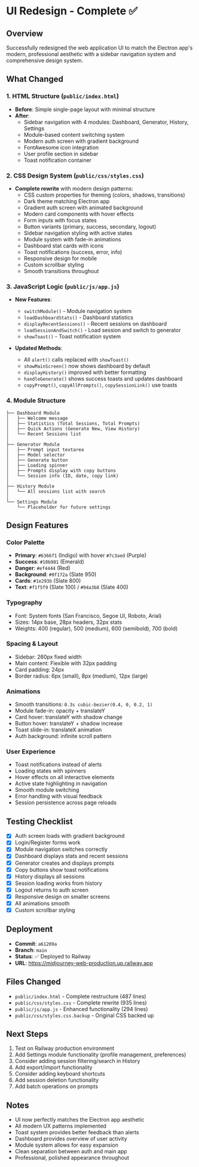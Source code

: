# UI Redesign - Complete ✅

## Overview
Successfully redesigned the web application UI to match the Electron app's modern, professional aesthetic with a sidebar navigation system and comprehensive design system.

## What Changed

### 1. HTML Structure (`public/index.html`)
- **Before**: Simple single-page layout with minimal structure
- **After**: 
  - Sidebar navigation with 4 modules: Dashboard, Generator, History, Settings
  - Module-based content switching system
  - Modern auth screen with gradient background
  - FontAwesome icon integration
  - User profile section in sidebar
  - Toast notification container

### 2. CSS Design System (`public/css/styles.css`)
- **Complete rewrite** with modern design patterns:
  - CSS custom properties for theming (colors, shadows, transitions)
  - Dark theme matching Electron app
  - Gradient auth screen with animated background
  - Modern card components with hover effects
  - Form inputs with focus states
  - Button variants (primary, success, secondary, logout)
  - Sidebar navigation styling with active states
  - Module system with fade-in animations
  - Dashboard stat cards with icons
  - Toast notifications (success, error, info)
  - Responsive design for mobile
  - Custom scrollbar styling
  - Smooth transitions throughout

### 3. JavaScript Logic (`public/js/app.js`)
- **New Features**:
  - `switchModule()` - Module navigation system
  - `loadDashboardStats()` - Dashboard statistics
  - `displayRecentSessions()` - Recent sessions on dashboard
  - `loadSessionAndSwitch()` - Load session and switch to generator
  - `showToast()` - Toast notification system
  
- **Updated Methods**:
  - All `alert()` calls replaced with `showToast()`
  - `showMainScreen()` now shows dashboard by default
  - `displayHistory()` improved with better formatting
  - `handleGenerate()` shows success toasts and updates dashboard
  - `copyPrompt()`, `copyAllPrompts()`, `copySessionLink()` use toasts

### 4. Module Structure
```
├── Dashboard Module
│   ├── Welcome message
│   ├── Statistics (Total Sessions, Total Prompts)
│   ├── Quick Actions (Generate New, View History)
│   └── Recent Sessions list
│
├── Generator Module
│   ├── Prompt input textarea
│   ├── Model selector
│   ├── Generate button
│   ├── Loading spinner
│   ├── Prompts display with copy buttons
│   └── Session info (ID, date, copy link)
│
├── History Module
│   └── All sessions list with search
│
└── Settings Module
    └── Placeholder for future settings
```

## Design Features

### Color Palette
- **Primary**: `#6366f1` (Indigo) with hover `#7c3aed` (Purple)
- **Success**: `#10b981` (Emerald)
- **Danger**: `#ef4444` (Red)
- **Background**: `#0f172a` (Slate 950)
- **Cards**: `#1e293b` (Slate 800)
- **Text**: `#f1f5f9` (Slate 100) / `#94a3b8` (Slate 400)

### Typography
- Font: System fonts (San Francisco, Segoe UI, Roboto, Arial)
- Sizes: 14px base, 28px headers, 32px stats
- Weights: 400 (regular), 500 (medium), 600 (semibold), 700 (bold)

### Spacing & Layout
- Sidebar: 260px fixed width
- Main content: Flexible with 32px padding
- Card padding: 24px
- Border radius: 6px (small), 8px (medium), 12px (large)

### Animations
- Smooth transitions: `0.3s cubic-bezier(0.4, 0, 0.2, 1)`
- Module fade-in: opacity + translateY
- Card hover: translateY with shadow change
- Button hover: translateY + shadow increase
- Toast slide-in: translateX animation
- Auth background: infinite scroll pattern

### User Experience
- Toast notifications instead of alerts
- Loading states with spinners
- Hover effects on all interactive elements
- Active state highlighting in navigation
- Smooth module switching
- Error handling with visual feedback
- Session persistence across page reloads

## Testing Checklist
- [x] Auth screen loads with gradient background
- [x] Login/Register forms work
- [x] Module navigation switches correctly
- [x] Dashboard displays stats and recent sessions
- [x] Generator creates and displays prompts
- [x] Copy buttons show toast notifications
- [x] History displays all sessions
- [x] Session loading works from history
- [x] Logout returns to auth screen
- [x] Responsive design on smaller screens
- [x] All animations smooth
- [x] Custom scrollbar styling

## Deployment
- **Commit**: `a61209a`
- **Branch**: `main`
- **Status**: ✅ Deployed to Railway
- **URL**: https://midjourney-web-production.up.railway.app

## Files Changed
- `public/index.html` - Complete restructure (487 lines)
- `public/css/styles.css` - Complete rewrite (935 lines)
- `public/js/app.js` - Enhanced functionality (294 lines)
- `public/css/styles.css.backup` - Original CSS backed up

## Next Steps
1. Test on Railway production environment
2. Add Settings module functionality (profile management, preferences)
3. Consider adding session filtering/search in History
4. Add export/import functionality
5. Consider adding keyboard shortcuts
6. Add session deletion functionality
7. Add batch operations on prompts

## Notes
- UI now perfectly matches the Electron app aesthetic
- All modern UX patterns implemented
- Toast system provides better feedback than alerts
- Dashboard provides overview of user activity
- Module system allows for easy expansion
- Clean separation between auth and main app
- Professional, polished appearance throughout
